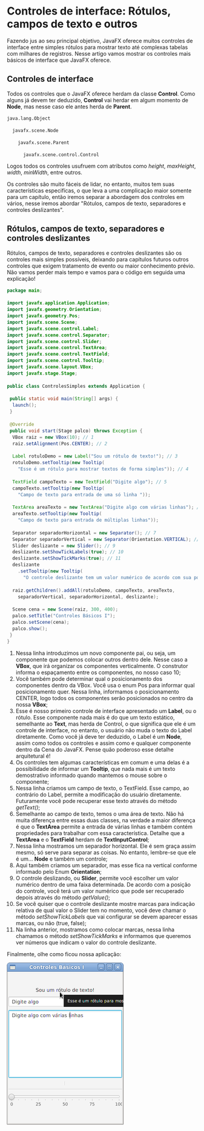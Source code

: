 # Controles de interface: Rótulos, campos de texto e outros

Fazendo jus ao seu principal objetivo, JavaFX oferece muitos controles de interface entre simples rótulos para mostrar texto até complexas tabelas com milhares de registros. Nesse artigo vamos mostrar os controles mais básicos de interface que JavaFX oferece.

## Controles de interface
Todos os controles que o JavaFX oferece herdam da classe **Control**. Como alguns já devem ter deduzido, **Control** vai herdar em algum momento de **Node**, mas nesse caso ele antes herda de **Parent**.

    java.lang.Object

      javafx.scene.Node

        javafx.scene.Parent

          javafx.scene.control.Control

Logos todos os controles usufruem com atributos como *height*, *maxHeight*, *width*, *minWidth*, entre outros.  


Os controles são muito fáceis de lidar, no entanto, muitos tem suas características especifícas, o que leva a uma complicação maior somente para um capítulo, então iremos separar a abordagem dos controles em vários, nesse iremos abordar "Rótulos, campos de texto,  separadores e controles deslizantes".

## Rótulos, campos de texto,  separadores e controles deslizantes

Rótulos, campos de texto,  separadores e controles deslizantes são os controles mais simples possíveis, deixando para capítulos futuros outros controles que exigem tratamento de evento ou maior conhecimento prévio. Não vamos perder mais tempo e vamos para o código em seguida uma explicação!
```java
package main;

import javafx.application.Application;
import javafx.geometry.Orientation;
import javafx.geometry.Pos;
import javafx.scene.Scene;
import javafx.scene.control.Label;
import javafx.scene.control.Separator;
import javafx.scene.control.Slider;
import javafx.scene.control.TextArea;
import javafx.scene.control.TextField;
import javafx.scene.control.Tooltip;
import javafx.scene.layout.VBox;
import javafx.stage.Stage;

public class ControlesSimples extends Application {

 public static void main(String[] args) {
  launch();
 }

 @Override
 public void start(Stage palco) throws Exception {
  VBox raiz = new VBox(10); // 1
  raiz.setAlignment(Pos.CENTER); // 2

  Label rotuloDemo = new Label("Sou um rótulo de texto!"); // 3
  rotuloDemo.setTooltip(new Tooltip(
    "Esse é um rótulo para mostrar textos de forma simples")); // 4

  TextField campoTexto = new TextField("Digite algo"); // 5
  campoTexto.setTooltip(new Tooltip(
    "Campo de texto para entrada de uma só linha "));

  TextArea areaTexto = new TextArea("Digite algo com várias linhas"); // 6
  areaTexto.setTooltip(new Tooltip(
    "Campo de texto para entrada de múltiplas linhas"));

  Separator separadorHorizontal = new Separator(); // 7
  Separator separadorVertical = new Separator(Orientation.VERTICAL); // 8
  Slider deslizante = new Slider(); // 9
  deslizante.setShowTickLabels(true); // 10
  deslizante.setShowTickMarks(true); // 11
  deslizante
    .setTooltip(new Tooltip(
      "O controle deslizante tem um valor numérico de acordo com sua posição"));

  raiz.getChildren().addAll(rotuloDemo, campoTexto, areaTexto,
    separadorVertical, separadorHorizontal, deslizante);

  Scene cena = new Scene(raiz, 300, 400);
  palco.setTitle("Controles Básicos I");
  palco.setScene(cena);
  palco.show();
 }
}
```


1. Nessa linha introduzimos um novo componente pai, ou seja, um componente que podemos colocar outros dentro dele. Nesse caso a **VBox**, que irá organizar os componentes verticalmente. O construtor informa o espaçamento entre os componentes, no nosso caso 10;
2. Você também pode determinar qual o posicionamento dos componentes dentro da VBox. Você usa o enum Pos para informar qual posicionamento quer. Nessa linha, informamos o posicionamento CENTER, logo todos os componentes serão posicionados no centro da nossa **VBox**;
3. Esse é nosso primeiro controle de interface apresentado um **Label**, ou o rótulo. Esse componente nada mais é do que um texto estático, semelhante ao **Text**, mas herda de Control, o que significa que ele é um controle de interface, no entanto, o usuário não muda o texto do Label diretamente. Como você já deve ter deduzido, o Label é um **Node**, assim como todos os controles e assim como e qualquer componente dentro da Cena do JavaFX. Pense quão poderoso esse detalhe arquitetural é!
4. Os controles tem algumas características em comum e uma delas é a possibilidade de informar um **Tooltip**, que nada mais é um texto demostrativo informado quando mantemos o mouse sobre o componente;
5. Nessa linha criamos um campo de texto, o TextField. Esse campo, ao contrário do Label, permite a modificação do usuário diretamente. Futuramente você pode recuperar esse texto através do método *getText()*;
6. Semelhante ao campo de texto, temos o uma área de texto. Não há muita diferença entre essas duas classes, na verdade a maior diferença é que o **TextArea** permite a entrada de várias linhas e também contém propriedades para trabalhar com essa característica. Detalhe que a **TextArea** e o **TextField** herdam de **TextInputControl**;
7. Nessa linha mostramos um separador horizontal. Ele é sem graça assim mesmo, só serve para separar as coisas. No entanto, lembre-se que ele é um... **Node** e também um controle;
8. Aqui também criamos um separador, mas esse fica na vertical conforme informado pelo Enum **Orientation**;
9. O controle deslizando, ou **Slider**, permite você escolher um valor numérico dentro de uma faixa determinada. De acordo com a posição do controle, você terá um valor numérico que pode ser recuperado depois através do método *getValue()*;
10. Se você quiser que o controle deslizante mostre marcas para indicação relativa de qual valor o Slider tem no momento, você deve chamar o método *setShowTickLabels* que vai configurar se devem aparecer essas marcas, ou não (true, false);
11. Na linha anterior, mostramos como colocar marcas, nessa linha chamamos o método *setShowTickMarks* e informamos que queremos ver números que indicam o valor do controle deslizante.

Finalmente, olhe como ficou nossa aplicação:

![](imagens/telas/controles_basicos.png)